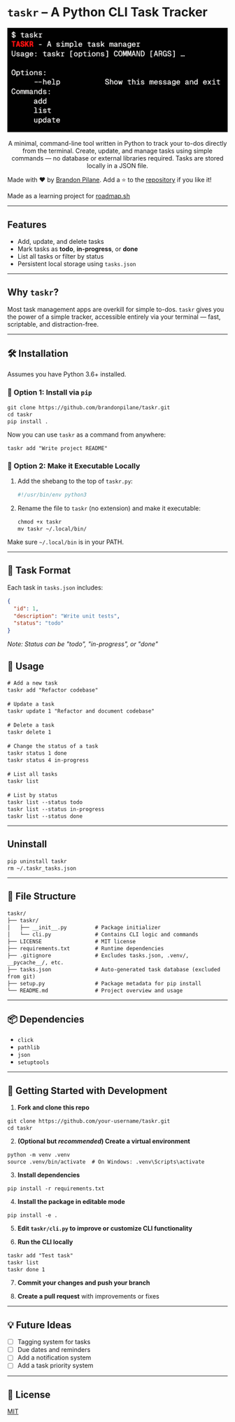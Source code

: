 # `taskr` – A Python CLI Task Tracker

<p align="center"> 
  <img src="./assets/demo.png" alt="taskr demo" width="600">
</p>

<p align="center">
   A minimal, command-line tool written in Python to track your to-dos directly from the terminal. Create, update, and manage tasks using simple commands — no database or external libraries required. Tasks are stored locally in a JSON file.

Made with ❤️ by [Brandon Pilane](https://github.com/brandonpilane). Add a ⭐️ to the [repository](https://github.com/brandonpilane/taskr) if you like it!

Made as a learning project for [roadmap.sh](https://roadmap.sh)

</p>
<!--
<p align="center">
   <a href="https://github.com/brandonpilane/taskr">
      <img src="https://img.shields.io/badge/license-MIT-blue.svg" alt="License: MIT">
   </a>
   <a href="https://github.com/brandonpilane/taskr/issues">
      <img src="https://img.shields.io/github/issues/brandonpilane/taskr.svg" alt="Issues">
   </a>
   <a href="https://github.com/brandonpilane/taskr/pulls">
      <img src="https://img.shields.io/github/issues-pr/brandonpilane/taskr.svg" alt="Pull Requests">
   </a>
   <a href="https://github.com/brandonpilane/taskr/stargazers">
      <img src="https://img.shields.io/github/stars/brandonpilane/taskr.svg?style=social&label=Star" alt="Stars">
   </a>
   <a href="https://twitter.com/intent/tweet?text=Check%20out%20taskr%20by%20%40brandonpilane%20https%3A%2F%2Fgithub.com%2Fbrandonpilane%2Ftaskr%20%F0%9F%91%8D">
      <img src="https://img.shields.io/twitter/url/https/github.com/brandonpilane/taskr.svg?style=social" alt="Tweet">
   </a>
</p>
-->

---

## Features

- Add, update, and delete tasks
- Mark tasks as **todo**, **in-progress**, or **done**
- List all tasks or filter by status
- Persistent local storage using `tasks.json`

---

## Why `taskr`?

Most task management apps are overkill for simple to-dos. `taskr` gives you the power of a simple tracker, accessible entirely via your terminal — fast, scriptable, and distraction-free.

---

## 🛠 Installation

Assumes you have Python 3.6+ installed.

### 🔹 Option 1: Install via `pip`

```shell
git clone https://github.com/brandonpilane/taskr.git
cd taskr
pip install .
```

Now you can use `taskr` as a command from anywhere:

```shell
taskr add "Write project README"
```

### 🔹 Option 2: Make it Executable Locally

1. Add the shebang to the top of `taskr.py`:

   ```python
   #!/usr/bin/env python3
   ```

2. Rename the file to `taskr` (no extension) and make it executable:

   ```shell
   chmod +x taskr
   mv taskr ~/.local/bin/
   ```

Make sure `~/.local/bin` is in your PATH.

---

## 🧾 Task Format

Each task in `tasks.json` includes:

```json
{
  "id": 1,
  "description": "Write unit tests",
  "status": "todo"
}
```

_Note: Status can be "todo", "in-progress", or "done"_

## 🧪 Usage

```shell
# Add a new task
taskr add "Refactor codebase"

# Update a task
taskr update 1 "Refactor and document codebase"

# Delete a task
taskr delete 1

# Change the status of a task
taskr status 1 done
taskr status 4 in-progress

# List all tasks
taskr list

# List by status
taskr list --status todo
taskr list --status in-progress
taskr list --status done
```

---

## Uninstall

```shell
pip uninstall taskr
rm ~/.taskr_tasks.json
```

---

## 📂 File Structure

```
taskr/
├── taskr/
│   ├── __init__.py         # Package initializer
│   └── cli.py              # Contains CLI logic and commands
├── LICENSE                 # MIT license
├── requirements.txt        # Runtime dependencies
├── .gitignore              # Excludes tasks.json, .venv/, __pycache__/, etc.
├── tasks.json              # Auto-generated task database (excluded from git)
├── setup.py                # Package metadata for pip install
└── README.md               # Project overview and usage
```

---

## 📦 Dependencies

- `click`
- `pathlib`
- `json`
- `setuptools`

---

## 🧠 Getting Started with Development

1. **Fork and clone this repo**

```shell
git clone https://github.com/your-username/taskr.git
cd taskr
```

2. **(Optional but _recommended_) Create a virtual environment**

```shell
python -m venv .venv
source .venv/bin/activate  # On Windows: .venv\Scripts\activate
```

3. **Install dependencies**

```shell
pip install -r requirements.txt
```

4. **Install the package in editable mode**

```shell
pip install -e .
```

5. **Edit `taskr/cli.py` to improve or customize CLI functionality**

6. **Run the CLI locally**

```shell
taskr add "Test task"
taskr list
taskr done 1
```

7. **Commit your changes and push your branch**

8. **Create a pull request** with improvements or fixes

---

## 💡 Future Ideas

- [ ] Tagging system for tasks
- [ ] Due dates and reminders
- [ ] Add a notification system
- [ ] Add a task priority system

---

## 📄 License

[MIT](./LICENSE)
